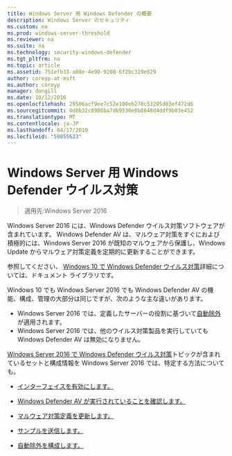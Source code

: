 ```yaml
---
title: Windows Server 用 Windows Defender の概要
description: Windows Server のセキュリティ
ms.custom: na
ms.prod: windows-server-threshold
ms.reviewer: na
ms.suite: na
ms.technology: security-windows-defender
ms.tgt_pltfrm: na
ms.topic: article
ms.assetid: 751efb33-a08e-4e90-9208-6f2bc319e029
author: coreyp-at-msft
ms.author: coreyp
manager: dongill
ms.date: 10/12/2016
ms.openlocfilehash: 29506acf9ee7c52e100eb278c53205d03ef472d6
ms.sourcegitcommit: 0d0b32c8986ba7db9536e0b8648d4ddf9b03e452
ms.translationtype: MT
ms.contentlocale: ja-JP
ms.lasthandoff: 04/17/2019
ms.locfileid: "59855623"
---
```

# <a name="windows-defender-antivirus-for-windows-server"></a>Windows Server 用 Windows Defender ウイルス対策

>適用先:Windows Server 2016

Windows Server 2016 には、Windows Defender ウイルス対策ソフトウェアが含まれています。 Windows Defender AV は、マルウェア対策をすぐにおよび積極的には、Windows Server 2016 が既知のマルウェアから保護し、Windows Update からマルウェア対策定義を定期的に更新することができます。

参照してください、 [Windows 10 で Windows Defender ウイルス対策](https://docs.microsoft.com/windows/threat-protection/windows-defender-antivirus/windows-defender-antivirus-in-windows-10)詳細については、ドキュメント ライブラリです。


Windows 10 でも Windows Server 2016 でも Windows Defender AV の機能、構成、管理の大部分は同じですが、次のような主な違いがあります。

- Windows Server 2016 では、定義したサーバーの役割に基づいて[自動除外](https://docs.microsoft.com/windows/threat-protection/windows-defender-antivirus/configure-server-exclusions-windows-defender-antivirus)が適用されます。
- Windows Server 2016 では、他のウイルス対策製品を実行していても Windows Defender AV は無効になりません。

[Windows Server 2016 で Windows Defender ウイルス対策](https://docs.microsoft.com/windows/threat-protection/windows-defender-antivirus/windows-defender-antivirus-on-windows-server-2016)トピックが含まれているセットと構成情報を Windows Server 2016 では、特定する方法についても。

-   [インターフェイスを有効にします。](https://docs.microsoft.com/windows/threat-protection/windows-defender-antivirus/windows-defender-antivirus-on-windows-server-2016#BKMK_UsingDef)

-   [Windows Defender AV が実行されていることを確認します。]( https://docs.microsoft.com/windows/threat-protection/windows-defender-antivirus/windows-defender-antivirus-on-windows-server-2016#BKMK_DefRun)

-   [マルウェア対策定義を更新します。]( https://docs.microsoft.com/windows/threat-protection/windows-defender-antivirus/windows-defender-antivirus-on-windows-server-2016#BKMK_UpdateDef)

-   [サンプルを送信します。]( https://docs.microsoft.com/windows/threat-protection/windows-defender-antivirus/windows-defender-antivirus-on-windows-server-2016#BKMK_DefSamples)

-   [自動除外を構成します。]( https://docs.microsoft.com/windows/threat-protection/windows-defender-antivirus/windows-defender-antivirus-on-windows-server-2016#BKMK_DefExclusions)
